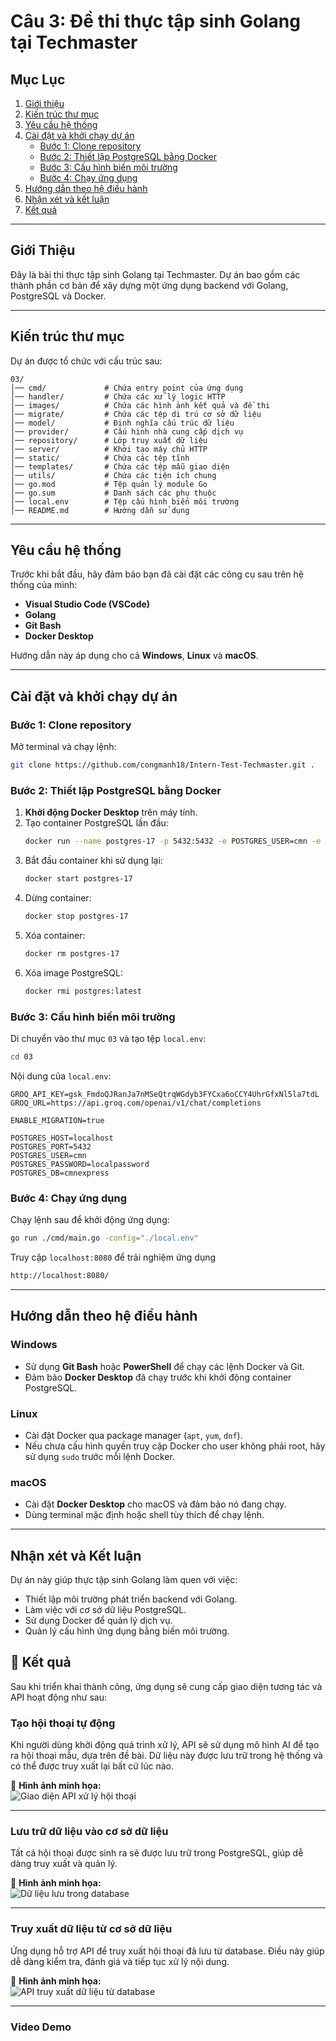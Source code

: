 # Câu 3: Đề thi thực tập sinh Golang tại Techmaster

## Mục Lục
1. [Giới thiệu](#giới-thiệu)
2. [Kiến trúc thư mục](#kiến-trúc-thư-mục)
3. [Yêu cầu hệ thống](#yêu-cầu-hệ-thống)
4. [Cài đặt và khởi chạy dự án](#cài-đặt-và-khởi-chạy-dự-án)
    - [Bước 1: Clone repository](#bước-1-clone-repository)
    - [Bước 2: Thiết lập PostgreSQL bằng Docker](#bước-2-thiết-lập-postgresql-bằng-docker)
    - [Bước 3: Cấu hình biến môi trường](#bước-3-cấu-hình-biến-môi-trường)
    - [Bước 4: Chạy ứng dụng](#bước-4-chạy-ứng-dụng)
5. [Hướng dẫn theo hệ điều hành](#hướng-dẫn-theo-hệ-điều-hành)
6. [Nhận xét và kết luận](#nhận-xét-và-kết-luận)
7. [Kết quả](#kết-quả)

---

## Giới Thiệu
Đây là bài thi thực tập sinh Golang tại Techmaster. Dự án bao gồm các thành phần cơ bản để xây dựng một ứng dụng backend với Golang, PostgreSQL và Docker.

---

## Kiến trúc thư mục
Dự án được tổ chức với cấu trúc sau:

```
03/
│── cmd/             # Chứa entry point của ứng dụng
│── handler/         # Chứa các xử lý logic HTTP
│── images/          # Chứa các hình ảnh kết quả và đề thi
│── migrate/         # Chứa các tệp di trú cơ sở dữ liệu
│── model/           # Định nghĩa cấu trúc dữ liệu
│── provider/        # Cấu hình nhà cung cấp dịch vụ
│── repository/      # Lớp truy xuất dữ liệu
│── server/          # Khởi tạo máy chủ HTTP
│── static/          # Chứa các tệp tĩnh
│── templates/       # Chứa các tệp mẫu giao diện
│── utils/           # Chứa các tiện ích chung
│── go.mod           # Tệp quản lý module Go
│── go.sum           # Danh sách các phụ thuộc
│── local.env        # Tệp cấu hình biến môi trường
│── README.md        # Hướng dẫn sử dụng
```

---

## Yêu cầu hệ thống
Trước khi bắt đầu, hãy đảm bảo bạn đã cài đặt các công cụ sau trên hệ thống của mình:

- **Visual Studio Code (VSCode)**
- **Golang**
- **Git Bash**
- **Docker Desktop**

Hướng dẫn này áp dụng cho cả **Windows**, **Linux** và **macOS**.

---

## Cài đặt và khởi chạy dự án

### Bước 1: Clone repository
Mở terminal và chạy lệnh:
```bash
git clone https://github.com/congmanh18/Intern-Test-Techmaster.git .
```

### Bước 2: Thiết lập PostgreSQL bằng Docker
1. **Khởi động Docker Desktop** trên máy tính.
2. Tạo container PostgreSQL lần đầu:
   ```bash
   docker run --name postgres-17 -p 5432:5432 -e POSTGRES_USER=cmn -e POSTGRES_PASSWORD=localpassword -e POSTGRES_DB=cmnexpress -d postgres:latest
   ```
3. Bắt đầu container khi sử dụng lại:
   ```bash
   docker start postgres-17
   ```
4. Dừng container:
   ```bash
   docker stop postgres-17
   ```
5. Xóa container:
   ```bash
   docker rm postgres-17
   ```
6. Xóa image PostgreSQL:
   ```bash
   docker rmi postgres:latest
   ```

### Bước 3: Cấu hình biến môi trường
Di chuyển vào thư mục `03` và tạo tệp `local.env`:
```bash
cd 03
```

Nội dung của `local.env`:
```env
GROQ_API_KEY=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
GROQ_URL=https://api.groq.com/openai/v1/chat/completions

ENABLE_MIGRATION=true

POSTGRES_HOST=localhost
POSTGRES_PORT=5432
POSTGRES_USER=cmn
POSTGRES_PASSWORD=localpassword
POSTGRES_DB=cmnexpress
```

### Bước 4: Chạy ứng dụng
Chạy lệnh sau để khởi động ứng dụng:
```bash
go run ./cmd/main.go -config="./local.env"
```
Truy cập `localhost:8080` để trải nghiệm ứng dụng

```bash
http://localhost:8080/
```

---

## Hướng dẫn theo hệ điều hành

### Windows
- Sử dụng **Git Bash** hoặc **PowerShell** để chạy các lệnh Docker và Git.
- Đảm bảo **Docker Desktop** đã chạy trước khi khởi động container PostgreSQL.

### Linux
- Cài đặt Docker qua package manager (`apt`, `yum`, `dnf`).
- Nếu chưa cấu hình quyền truy cập Docker cho user không phải root, hãy sử dụng `sudo` trước mỗi lệnh Docker.

### macOS
- Cài đặt **Docker Desktop** cho macOS và đảm bảo nó đang chạy.
- Dùng terminal mặc định hoặc shell tùy thích để chạy lệnh.

---

## Nhận xét và Kết luận
Dự án này giúp thực tập sinh Golang làm quen với việc:
- Thiết lập môi trường phát triển backend với Golang.
- Làm việc với cơ sở dữ liệu PostgreSQL.
- Sử dụng Docker để quản lý dịch vụ.
- Quản lý cấu hình ứng dụng bằng biến môi trường.

## 📌 Kết quả

Sau khi triển khai thành công, ứng dụng sẽ cung cấp giao diện tương tác và API hoạt động như sau:

### **Tạo hội thoại tự động**
Khi người dùng khởi động quá trình xử lý, API sẽ sử dụng mô hình AI để tạo ra hội thoại mẫu, dựa trên đề bài. Dữ liệu này được lưu trữ trong hệ thống và có thể được truy xuất lại bất cứ lúc nào.

📸 **Hình ảnh minh họa:**  
![Giao diện API xử lý hội thoại](images/api-auto-process.jpg)

---

### **Lưu trữ dữ liệu vào cơ sở dữ liệu**
Tất cả hội thoại được sinh ra sẽ được lưu trữ trong PostgreSQL, giúp dễ dàng truy xuất và quản lý.

📸 **Hình ảnh minh họa:**  
![Dữ liệu lưu trong database](images/saved-data-in-database.jpg)

---

### **Truy xuất dữ liệu từ cơ sở dữ liệu**
Ứng dụng hỗ trợ API để truy xuất hội thoại đã lưu từ database. Điều này giúp dễ dàng kiểm tra, đánh giá và tiếp tục xử lý nội dung.

📸 **Hình ảnh minh họa:**  
![API truy xuất dữ liệu từ database](images/api-read-from-database.jpg)

---
### **Video Demo**



